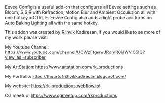 
Eevee Config is a useful add-on that configures all Eevee settings such as Bloom, S.S.R with Refraction, Motion Blur and Ambient Occulusion all with one hotkey = CTRL E. Eevee Config also adds a light probe and turns on Auto Baking Lighting all with the same hotkey.


This addon was created by Rithvik Kadiresan, if you would like to se more of my work please visit:

My Youtube Channel: https://www.youtube.com/channel/UCWzFtgmwJRdmR8iJWV-35lQ?view_as=subscriber

My ArtStation: https://www.artstation.com/rk_productions

My Portfolio: https://theartofrithvikkadiresan.blogspot.com/

My website: https://rk-productions.webflow.io/

CG meetup: https://www.cgmeetup.com/rkproductions



